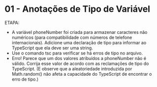 # 01 - Anotações de Tipo de Variável

ETAPA:

* A variável phoneNumber foi criada para armazenar caracteres não numéricos (para compatibilidade com números de telefone internacionais). Adicione uma declaração de tipo para informar ao TypeScript que ela deve ser uma string.
* Use o comando tsc para verificar se há erros de tipo no arquivo.
* Erro! Parece que um dos valores atribuídos a phoneNumber não é válido. Corrija esse valor de acordo com as reclamações de tipo do TypeScript. (E observe que a aleatoriedade introduzida por Math.random() não afeta a capacidade do TypeScript de encontrar o erro de tipo.)
